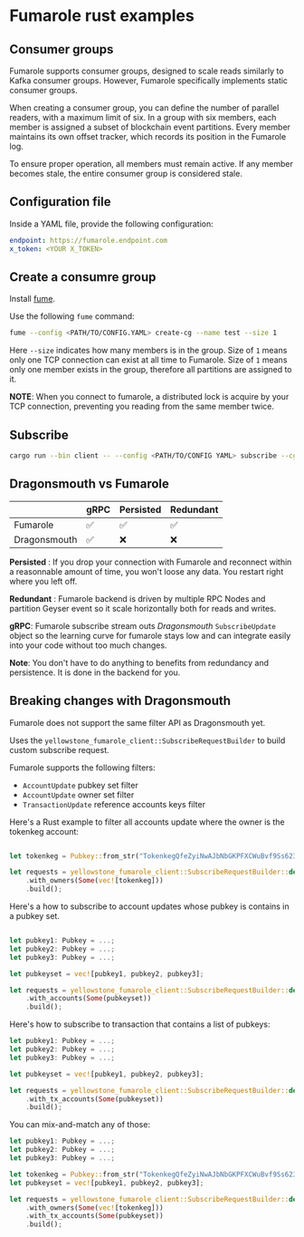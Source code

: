 # Fumarole rust examples

## Consumer groups

Fumarole supports consumer groups, designed to scale reads similarly to Kafka consumer groups. However, Fumarole specifically implements static consumer groups.

When creating a consumer group, you can define the number of parallel readers, with a maximum limit of six. In a group with six members, each member is assigned a subset of blockchain event partitions. Every member maintains its own offset tracker, which records its position in the Fumarole log.

To ensure proper operation, all members must remain active. If any member becomes stale, the entire consumer group is considered stale.


## Configuration file

Inside a YAML file, provide the following configuration:

```yaml
endpoint: https://fumarole.endpoint.com
x_token: <YOUR X_TOKEN>
```

## Create a consumre group

Install [fume](../../fume/README.md).

Use the following `fume` command:

```sh
fume --config <PATH/TO/CONFIG.YAML> create-cg --name test --size 1
```
Here `--size` indicates how many members is in the group.
Size of `1` means only one TCP connection can exist at all time to Fumarole.
Size of `1` means only one member exists in the group, therefore all partitions are assigned to it.

**NOTE**: When you connect to fumarole, a distributed lock is acquire by your TCP connection, preventing you
reading from the same member twice.

## Subscribe

```sh
cargo run --bin client -- --config <PATH/TO/CONFIG YAML> subscribe --cg-name <CONSUMER-GROUP-NAME>
```

## Dragonsmouth vs Fumarole


|| gRPC | Persisted | Redundant | 
|-------|------|-----------|-----------|
| Fumarole | ✅ | ✅ | ✅ |
| Dragonsmouth | ✅ | ❌ | ❌ |  


**Persisted** : If you drop your connection with Fumarole and reconnect within a reasonnable amount of
time, you won't loose any data. You restart right where you left off.

**Redundant** : Fumarole backend is driven by multiple RPC Nodes and partition Geyser event so it scale
horizontally both for reads and writes.

**gRPC**: Fumarole subscribe stream outs _Dragonsmouth_ `SubscribeUpdate` object so the learning curve
for fumarole stays low and can integrate easily into your code without too much changes.


**Note**: You don't have to do anything to benefits from redundancy and persistence. It is done
in the backend for you.

## Breaking changes with Dragonsmouth

Fumarole does not support the same filter API as Dragonsmouth yet.

Uses the `yellowstone_fumarole_client::SubscribeRequestBuilder` to build custom subscribe request.

Fumarole supports the following filters:

- `AccountUpdate` pubkey set filter
- `AccountUpdate` owner set filter
- `TransactionUpdate` reference accounts keys filter

Here's a Rust example to filter all accounts update where the owner is the tokenkeg account:

```rust

let tokenkeg = Pubkey::from_str("TokenkegQfeZyiNwAJbNbGKPFXCWuBvf9Ss623VQ5DA")

let requests = yellowstone_fumarole_client::SubscribeRequestBuilder::default()
    .with_owners(Some(vec![tokenkeg]))
    .build();
```

Here's a how to subscribe to account updates whose pubkey is contains in a pubkey set.

```rust

let pubkey1: Pubkey = ...;
let pubkey2: Pubkey = ...;
let pubkey3: Pubkey = ...;

let pubkeyset = vec![pubkey1, pubkey2, pubkey3];

let requests = yellowstone_fumarole_client::SubscribeRequestBuilder::default()
    .with_accounts(Some(pubkeyset))
    .build();
```

Here's how to subscribe to transaction that contains a list of pubkeys:

```rust
let pubkey1: Pubkey = ...;
let pubkey2: Pubkey = ...;
let pubkey3: Pubkey = ...;

let pubkeyset = vec![pubkey1, pubkey2, pubkey3];

let requests = yellowstone_fumarole_client::SubscribeRequestBuilder::default()
    .with_tx_accounts(Some(pubkeyset))
    .build();
```


You can mix-and-match any of those:

```rust
let pubkey1: Pubkey = ...;
let pubkey2: Pubkey = ...;
let pubkey3: Pubkey = ...;

let tokenkeg = Pubkey::from_str("TokenkegQfeZyiNwAJbNbGKPFXCWuBvf9Ss623VQ5DA")
let pubkeyset = vec![pubkey1, pubkey2, pubkey3];

let requests = yellowstone_fumarole_client::SubscribeRequestBuilder::default()
    .with_owners(Some(vec![tokenkeg]))
    .with_tx_accounts(Some(pubkeyset))
    .build();
```


